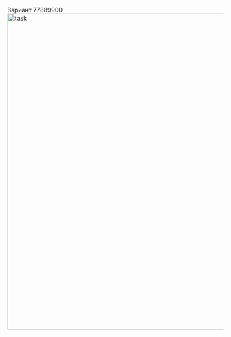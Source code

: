 Вариант 77889900
<img width="736" alt="task" src="https://user-images.githubusercontent.com/81740016/122731640-2c8ebc80-d284-11eb-8fab-afcc0fa69314.png">
